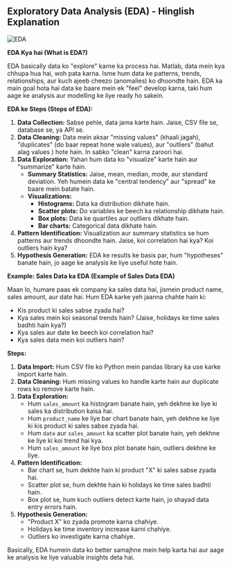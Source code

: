 ## Exploratory Data Analysis (EDA) - Hinglish Explanation

![EDA](https://encrypted-tbn0.gstatic.com/images?q=tbn:ANd9GcSbMzj_fq1Ra27udSRsTxvcT8UBCmuTu2tik1Q38tOAiY5CQ67JaXkCPffSuIKGeKTxvok&usqp=CAU)

**EDA Kya hai (What is EDA?)**

EDA basically data ko "explore" karne ka process hai. Matlab, data mein kya chhupa hua hai, woh pata karna. Isme hum data ke patterns, trends, relationships, aur kuch ajeeb cheezo (anomalies) ko dhoondte hain. EDA ka main goal hota hai data ke baare mein ek "feel" develop karna, taki hum aage ke analysis aur modelling ke liye ready ho sakein.

**EDA ke Steps (Steps of EDA):**

1.  **Data Collection:** Sabse pehle, data jama karte hain. Jaise, CSV file se, database se, ya API se.
2.  **Data Cleaning:** Data mein aksar "missing values" (khaali jagah), "duplicates" (do baar repeat hone wale values), aur "outliers" (bahut alag values ) hote hain. In sabko "clean" karna zaroori hai.
3.  **Data Exploration:** Yahan hum data ko "visualize" karte hain aur "summarize" karte hain.
    * **Summary Statistics:** Jaise, mean, median, mode, aur standard deviation. Yeh humein data ke "central tendency" aur "spread" ke baare mein batate hain.
    * **Visualizations:**
        * **Histograms:** Data ka distribution dikhate hain.
        * **Scatter plots:** Do variables ke beech ka relationship dikhate hain.
        * **Box plots:** Data ke quartiles aur outliers dikhate hain.
        * **Bar charts:** Categorical data dikhate hain.
4.  **Pattern Identification:** Visualization aur summary statistics se hum patterns aur trends dhoondte hain. Jaise, koi correlation hai kya? Koi outliers hain kya?
5.  **Hypothesis Generation:** EDA ke results ke basis par, hum "hypotheses" banate hain, jo aage ke analysis ke liye useful hote hain.

**Example: Sales Data ka EDA (Example of Sales Data EDA)**

Maan lo, humare paas ek company ka sales data hai, jismein product name, sales amount, aur date hai. Hum EDA karke yeh jaanna chahte hain ki:

* Kis product ki sales sabse zyada hai?
* Kya sales mein koi seasonal trends hain? (Jaise, holidays ke time sales badhti hain kya?)
* Kya sales aur date ke beech koi correlation hai?
* Kya sales data mein koi outliers hain?

**Steps:**

1.  **Data Import:** Hum CSV file ko Python mein pandas library ka use karke import karte hain.
2.  **Data Cleaning:** Hum missing values ko handle karte hain aur duplicate rows ko remove karte hain.
3.  **Data Exploration:**
    * Hum `sales_amount` ka histogram banate hain, yeh dekhne ke liye ki sales ka distribution kaisa hai.
    * Hum `product_name` ke liye bar chart banate hain, yeh dekhne ke liye ki kis product ki sales sabse zyada hai.
    * Hum `date` aur `sales_amount` ka scatter plot banate hain, yeh dekhne ke liye ki koi trend hai kya.
    * Hum `sales_amount` ke liye box plot banate hain, outliers dekhne ke liye.
4.  **Pattern Identification:**
    * Bar chart se, hum dekhte hain ki product "X" ki sales sabse zyada hai.
    * Scatter plot se, hum dekhte hain ki holidays ke time sales badhti hain.
    * Box plot se, hum kuch outliers detect karte hain, jo shayad data entry errors hain.
5.  **Hypothesis Generation:**
    * "Product X" ko zyada promote karna chahiye.
    * Holidays ke time inventory increase karni chahiye.
    * Outliers ko investigate karna chahiye.

Basically, EDA humein data ko better samajhne mein help karta hai aur aage ke analysis ke liye valuable insights deta hai.
